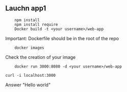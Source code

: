 ## Lauchn app1
```
    npm install
    npm install require
    Docker build -t <your username>/web-app
```
Important: Dockerfile should be in the root of the repo

```
    docker images
```
Check the creation of your image
```
    docker run 3000:8080 -d <your username>/web-app

```

```
curl -i localhost:3000
```
Answer "Hello world"
